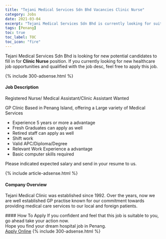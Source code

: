 ```yaml
---
title: "Tejani Medical Services Sdn Bhd Vacancies Clinic Nurse" 
category: Jobs 
date: 2021-03-04 
excerpt: "Tejani Medical Services Sdn Bhd is currently looking for suitable person to fill in the Clinic Nurse which positioned at Penang" 
tags: [Penang] 
toc: true 
toc_label: TOC 
toc_icon: "fire" 
--- 
```


<p>Tejani Medical Services Sdn Bhd is looking for new potential candidates to fill in for <b>Clinic Nurse</b> position. If you currently looking for new healthcare job opportunities and qualified with the job desc, feel free to apply this job.
</p>{% include 300-adsense.html %} 
<div><div><h4>Job Description</h4></div><div><div><span><div><p>Registered Nurse/ Medical Assistant/Clinic Assistant Wanted</p><p>GP Clinic Based in Penang Island, offering a Large variety of Medical Services</p><ul><li>Experience 5 years or more a advantage</li><li>Fresh Graduates can apply as well</li><li>Retired staff can apply as well</li><li>Shift work</li><li>Valid APC/Diploma/Degree</li><li>Relevant Work Experience a advantage</li><li>Basic computer skills required</li></ul><p>Please indicated expected salary and send in your resume to us.</p></div></span></div></div></div> 
{% include article-adsense.html %} 
<div><div><h4>Company Overview</h4></div><div><div><span><div><p>Tejani Medical Clinic was established since 1992. Over the years, now we are well  established GP practise known for our commitment towards providing medical care services to our local and foreign patients.</p></div></span></div></div></div> 
#### How To Apply 
If you confident and feel that this job is suitable to you, go ahead take your action now. <br/> 
Hope you find your dream hospital job in Penang. <br/> 
<a href="https://www.jobstreet.com.my/en/job/clinic-nurse-4497499?jobId=jobstreet-my-job-4497499" class="btn btn--warning" target="_blank" rel="nofollow noopenner">Apply Online</a> 
{% include 300-adsense.html %} 